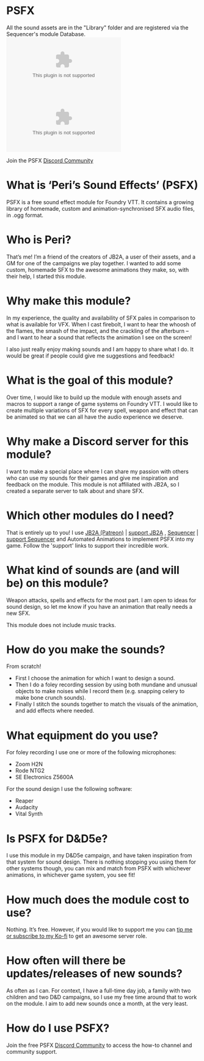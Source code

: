 # PSFX
All the sound assets are in the "Library" folder and are registered via the Sequencer's module Database.
![GitHub Downloads (specific asset, latest release)](https://img.shields.io/github/downloads/JimHPerry/psfx/latest/psfx.zip)
![GitHub Downloads (specific asset, all releases)](https://img.shields.io/github/downloads/JimHPerry/psfx/psfx.zip)

Join the PSFX [Discord Community](https://discord.gg/p5MBHt4Hkv) 

# What is ‘Peri’s Sound Effects’ (PSFX)

PSFX is a free sound effect module for Foundry VTT. It contains a growing library of homemade, custom and animation-synchronised SFX audio files, in .ogg format.

# Who is Peri?

That’s me! I’m a friend of the creators of JB2A, a user of their assets, and a GM for one of the campaigns we play together. I wanted to add some custom, homemade SFX to the awesome animations they make, so, with their help, I started this module.

# Why make this module?

In my experience, the quality and availability of SFX pales in comparison to what is available for VFX. When I cast firebolt, I want to hear the whoosh of the flames, the smash of the impact, and the crackling of the afterburn – and I want to hear a sound that reflects the animation I see on the screen!

I also just really enjoy making sounds and I am happy to share what I do. It would be great if people could give me suggestions and feedback! 

# What is the goal of this module?

Over time, I would like to build up the module with enough assets and macros to support a range of game systems on Foundry VTT. I would like to create multiple variations of SFX for every spell, weapon and effect that can be animated so that we can all have the audio experience we deserve.

# Why make a Discord server for this module?

I want to make a special place where I can share my passion with others who can use my sounds for their games and give me inspiration and feedback on the module.  This module is not affiliated with JB2A, so I created a separate server to talk about and share SFX.

# Which other modules do I need?

That is entirely up to you! I use [JB2A (Patreon)](https://jb2a.com/) | [support JB2A](https://www.patreon.com/posts/56246490) , [Sequencer](https://fantasycomputer.works/FoundryVTT-Sequencer/#/) | [support Sequencer](https://ko-fi.com/fantasycomputerworks)  and Automated Animations to implement PSFX into my game. Follow the 'support' links to support their incredible work.

# What kind of sounds are (and will be) on this module?

Weapon attacks, spells and effects for the most part. I am open to ideas for sound design, so let me know if you have an animation that really needs a new SFX.

This module does not include music tracks.

# How do you make the sounds?

From scratch!

- First I choose the animation for which I want to design a sound.
- Then I do a foley recording session by using both mundane and unusual objects to make noises while I record them (e.g. snapping celery to make bone crunch sounds).
- Finally I stitch the sounds together to match the visuals of the animation, and add effects where needed.

# What equipment do you use?

For foley recording I use one or more of the following microphones:
- Zoom H2N
- Rode NTG2
- SE Electronics Z5600A

For the sound design I use the following software:
- Reaper
- Audacity
- Vital Synth

# Is PSFX for D&D5e?

I use this module in my D&D5e campaign, and have taken inspiration from that system for sound design. There is nothing stopping you using them for other systems though, you can mix and match from PSFX with whichever animations, in whichever game system, you see fit!

# How much does the module cost to use?

Nothing. It’s free. However, if you would like to support me you can [tip me or subscribe to my Ko-fi](https://ko-fi.com/perisfx) to get an awesome server role.

# How often will there be updates/releases of new sounds?

As often as I can. For context, I have a full-time day job, a family with two children and two D&D campaigns, so I use my free time around that to work on the module. I aim to add new sounds once a month, at the very least. 

# How do I use PSFX?

Join the free PSFX [Discord Community](https://discord.gg/p5MBHt4Hkv) to access the how-to channel and community support.